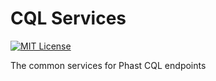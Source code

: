 # CQL Services

[![MIT License][license-image]][license]

The common services for Phast CQL endpoints

[license-image]: http://img.shields.io/badge/license-MIT-blue.svg
[license]: LICENSE.md
